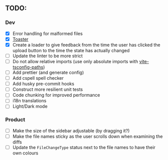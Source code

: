## TODO:

### Dev

- [x] Error handling for malformed files
- [x] [Toaster](https://www.npmjs.com/package/react-toastify)
- [x] Create a loader to give feedback from the time the user has clicked the upload button to the time the state has actually changed
- [ ] Update the linter to be more strict
- [ ] Do not allow relative imports (use only absolute imports with [vite-tsconfig-paths](https://www.npmjs.com/package/vite-tsconfig-paths))
- [ ] Add prettier (and generate config)
- [ ] Add cspell spell checker
- [ ] Add husky pre-commit hooks
- [ ] Construct more resilient unit tests
- [ ] Code chunking for improved performance
- [ ] i18n translations
- [ ] Light/Dark mode

### Product

- [ ] Make the size of the sidebar adjustable (by dragging it?)
- [ ] Make the file names sticky as the user scrolls down when examining the diffs
- [ ] Update the `FileChangeType` status next to the file names to have their own colours
